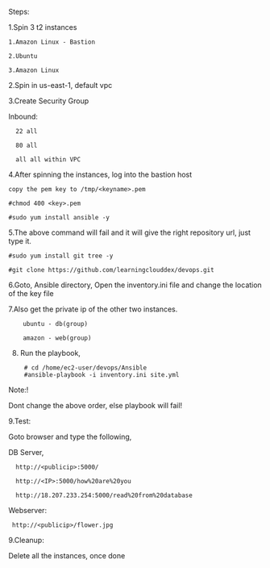 Steps:

1.Spin 3 t2 instances

    1.Amazon Linux - Bastion

    2.Ubuntu

    3.Amazon Linux

2.Spin in us-east-1, default vpc

3.Create Security Group

  Inbound:

      22 all

      80 all

      all all within VPC 

4.After spinning the instances, log into the bastion host

    copy the pem key to /tmp/<keyname>.pem
    
    #chmod 400 <key>.pem

    #sudo yum install ansible -y

5.The above command will fail and it will give the right repository url, just type it.

    #sudo yum install git tree -y

    #git clone https://github.com/learningclouddex/devops.git

6.Goto, Ansible directory, Open the inventory.ini file and change the location of the key file

7.Also get the private ip of the other two instances.
       
        ubuntu - db(group)
        
        amazon - web(group)
        
8. Run the playbook,

        # cd /home/ec2-user/devops/Ansible
        #ansible-playbook -i inventory.ini site.yml 

Note:!

Dont change the above order, else playbook will fail!

9.Test:

Goto browser and type the following,

DB Server,

      http://<publicip>:5000/
      
      http://<IP>:5000/how%20are%20you
      
      http://18.207.233.254:5000/read%20from%20database

Webserver:

     http://<publicip>/flower.jpg

9.Cleanup:

Delete all the instances, once done

